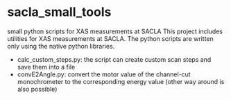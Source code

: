 # sacla_small_tools
small python scripts for XAS measurements at SACLA
This project includes utilities for XAS measurements at SACLA. The python scripts are written only using the native python libraries.
- calc_custom_steps.py: the script can create custom scan steps and save them into a file
- convE2Angle.py: convert the motor value of the channel-cut monochrometer to the corresponding energy value (other way around is also possible)
